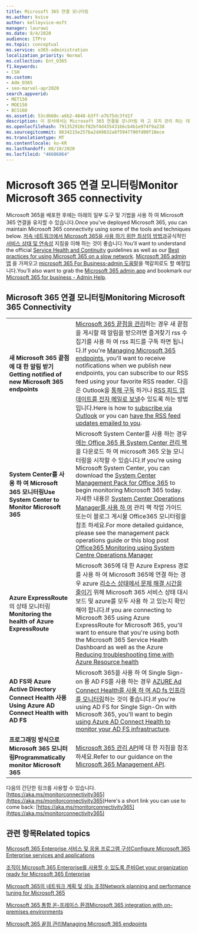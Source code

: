 ```yaml
---
title: Microsoft 365 연결 모니터링
ms.author: kvice
author: kelleyvice-msft
manager: laurawi
ms.date: 8/4/2020
audience: ITPro
ms.topic: conceptual
ms.service: o365-administration
localization_priority: Normal
ms.collection: Ent_O365
f1.keywords:
- CSH
ms.custom:
- Adm_O365
- seo-marvel-apr2020
search.appverid:
- MET150
- MOE150
- BCS160
ms.assetid: 53cdb60c-a6b2-4848-b3ff-e7b75dc3fd1f
description: 이 문서에서는 Microsoft 365 연결을 모니터링 하 고 유지 관리 하는 데 사용할 수 있는 도구와 방법에 대해 설명 합니다.
ms.openlocfilehash: 791352910cf82bf4d43543166cb4b1e974f9a238
ms.sourcegitcommit: 8634215e257ba2d49832a8f5947700fd00f18ece
ms.translationtype: MT
ms.contentlocale: ko-KR
ms.lasthandoff: 08/10/2020
ms.locfileid: "46606864"
---
```

# <a name="monitor-microsoft-365-connectivity"></a><span data-ttu-id="31a0e-103">Microsoft 365 연결 모니터링</span><span class="sxs-lookup"><span data-stu-id="31a0e-103">Monitor Microsoft 365 connectivity</span></span>

<span data-ttu-id="31a0e-104">Microsoft 365을 배포한 후에는 아래의 일부 도구 및 기법을 사용 하 여 Microsoft 365 연결을 유지할 수 있습니다.</span><span class="sxs-lookup"><span data-stu-id="31a0e-104">Once you've deployed Microsoft 365, you can maintain Microsoft 365 connectivity using some of the tools and techniques below.</span></span> <span data-ttu-id="31a0e-105">[저속 네트워크에서 Microsoft 365을 사용 하기 위한 최상의 방법과](https://support.office.com/article/fd16c8d2-4799-4c39-8fd7-045f06640166)공식적인 [서비스 상태 및 연속성](https://docs.microsoft.com/office365/servicedescriptions/office-365-platform-service-description/service-health-and-continuity) 지침을 이해 하는 것이 좋습니다.</span><span class="sxs-lookup"><span data-stu-id="31a0e-105">You'll want to understand the official [Service Health and Continuity](https://docs.microsoft.com/office365/servicedescriptions/office-365-platform-service-description/service-health-and-continuity) guidelines as well as our [Best practices for using Microsoft 365 on a slow network](https://support.office.com/article/fd16c8d2-4799-4c39-8fd7-045f06640166).</span></span> <span data-ttu-id="31a0e-106">[Microsoft 365 admin 앱](https://blogs.office.com/2015/03/13/administer-on-the-go-with-the-updated-office-365-admin-app/) 을 가져오고 [microsoft 365 For Business-admin 도움말](https://support.office.com/article/17d3ff3f-3601-466e-b5a1-482b31cfb791)을 책갈피로도 할 예정입니다.</span><span class="sxs-lookup"><span data-stu-id="31a0e-106">You'll also want to grab the [Microsoft 365 admin app](https://blogs.office.com/2015/03/13/administer-on-the-go-with-the-updated-office-365-admin-app/) and bookmark our [Microsoft 365 for business - Admin Help](https://support.office.com/article/17d3ff3f-3601-466e-b5a1-482b31cfb791).</span></span>
  
## <a name="monitoring-microsoft-365-connectivity"></a><span data-ttu-id="31a0e-107">Microsoft 365 연결 모니터링</span><span class="sxs-lookup"><span data-stu-id="31a0e-107">Monitoring Microsoft 365 Connectivity</span></span>

|||
|:-----|:-----|
|<span data-ttu-id="31a0e-108">**새 Microsoft 365 끝점에 대 한 알림 받기**</span><span class="sxs-lookup"><span data-stu-id="31a0e-108">**Getting notified of new Microsoft 365 endpoints**</span></span> <br/> |<span data-ttu-id="31a0e-109">[Microsoft 365 끝점을 관리](https://support.office.com/article/99cab9d4-ef59-4207-9f2b-3728eb46bf9a)하는 경우 새 끝점을 게시할 때 알림을 받으려면 즐겨찾기 rss 수집기를 사용 하 여 rss 피드를 구독 하면 됩니다.</span><span class="sxs-lookup"><span data-stu-id="31a0e-109">If you're [Managing Microsoft 365 endpoints](https://support.office.com/article/99cab9d4-ef59-4207-9f2b-3728eb46bf9a), you'll want to receive notifications when we publish new endpoints, you can subscribe to our RSS feed using your favorite RSS reader.</span></span> <span data-ttu-id="31a0e-110">다음은 Outlook을 [통해 구독](https://go.microsoft.com/fwlink/p/?LinkId=532416) 하거나 [RSS 피드 업데이트를 전자 메일로 보낼](https://go.microsoft.com/fwlink/p/?LinkId=532417)수 있도록 하는 방법입니다.</span><span class="sxs-lookup"><span data-stu-id="31a0e-110">Here is how to [subscribe via Outlook](https://go.microsoft.com/fwlink/p/?LinkId=532416) or you can [have the RSS feed updates emailed to you](https://go.microsoft.com/fwlink/p/?LinkId=532417).</span></span>  <br/> |
|<span data-ttu-id="31a0e-111">**System Center를 사용 하 여 Microsoft 365 모니터링**</span><span class="sxs-lookup"><span data-stu-id="31a0e-111">**Use System Center to Monitor Microsoft 365**</span></span> <br/> |<span data-ttu-id="31a0e-112">Microsoft System Center를 사용 하는 경우 [에는 Office 365 용 System Center 관리 팩](https://www.microsoft.com/download/details.aspx?id=43708) 을 다운로드 하 여 microsoft 365 오늘 모니터링을 시작할 수 있습니다.</span><span class="sxs-lookup"><span data-stu-id="31a0e-112">If you're using Microsoft System Center, you can download the [System Center Management Pack for Office 365](https://www.microsoft.com/download/details.aspx?id=43708) to begin monitoring Microsoft 365 today.</span></span> <span data-ttu-id="31a0e-113">자세한 내용은 [System Center Operations Manager를 사용 하 여](https://blogs.msdn.com/b/mvpawardprogram/archive/2015/07/08/office365-monitoring-using-system-centre-operations-manager.aspx) 관리 팩 작업 가이드 또는이 블로그 게시물 Office365 모니터링을 참조 하세요.</span><span class="sxs-lookup"><span data-stu-id="31a0e-113">For more detailed guidance, please see the management pack operations guide or this blog post [Office365 Monitoring using System Centre Operations Manager](https://blogs.msdn.com/b/mvpawardprogram/archive/2015/07/08/office365-monitoring-using-system-centre-operations-manager.aspx)</span></span> <br/> |
|<span data-ttu-id="31a0e-114">**Azure ExpressRoute**의 상태 모니터링</span><span class="sxs-lookup"><span data-stu-id="31a0e-114">**Monitoring the health of Azure ExpressRoute**</span></span> <br/> |<span data-ttu-id="31a0e-115">Microsoft 365에 대 한 Azure Express 경로를 사용 하 여 Microsoft 365에 연결 하는 경우 azure [리소스 상태에서 문제 해결 시간을 줄이기](https://azure.microsoft.com/blog/reduce-troubleshooting-time-with-azure-resource-health/) 위해 Microsoft 365 서비스 상태 대시보드 및 azure를 모두 사용 하 고 있는지 확인 해야 합니다.</span><span class="sxs-lookup"><span data-stu-id="31a0e-115">If you are connecting to Microsoft 365 using Azure ExpressRoute for Microsoft 365, you'll want to ensure that you're using both the Microsoft 365 Service Health Dashboard as well as the Azure [Reducing troubleshooting time with Azure Resource health](https://azure.microsoft.com/blog/reduce-troubleshooting-time-with-azure-resource-health/)</span></span> <br/> |
|<span data-ttu-id="31a0e-116">**AD FS와 Azure Active Directory Connect Health 사용**</span><span class="sxs-lookup"><span data-stu-id="31a0e-116">**Using Azure AD Connect Health with AD FS**</span></span> <br/> |<span data-ttu-id="31a0e-117">Microsoft 365을 사용 하 여 Single Sign-on 용 AD FS를 사용 하는 경우 [AZURE Ad Connect Health를 사용 하 여 AD fs 인프라를 모니터링](https://azure.microsoft.com/documentation/articles/active-directory-aadconnect-health-adfs/)하는 것이 좋습니다.</span><span class="sxs-lookup"><span data-stu-id="31a0e-117">If you're using AD FS for Single Sign-On with Microsoft 365, you'll want to begin [using Azure AD Connect Health to monitor your AD FS infrastructure](https://azure.microsoft.com/documentation/articles/active-directory-aadconnect-health-adfs/).</span></span>  <br/> |
|<span data-ttu-id="31a0e-118">**프로그래밍 방식으로 Microsoft 365 모니터링**</span><span class="sxs-lookup"><span data-stu-id="31a0e-118">**Programmatically monitor Microsoft 365**</span></span> <br/> |<span data-ttu-id="31a0e-119">[Microsoft 365 관리 API](https://docs.microsoft.com/office/office-365-management-api/office-365-management-apis-overview)에 대 한 지침을 참조 하세요.</span><span class="sxs-lookup"><span data-stu-id="31a0e-119">Refer to our guidance on the [Microsoft 365 Management API](https://docs.microsoft.com/office/office-365-management-api/office-365-management-apis-overview).</span></span>  <br/> |

<span data-ttu-id="31a0e-120">다음의 간단한 링크를 사용할 수 있습니다. [https://aka.ms/monitorconnectivity365](https://aka.ms/monitorconnectivity365)</span><span class="sxs-lookup"><span data-stu-id="31a0e-120">Here's a short link you can use to come back: [https://aka.ms/monitorconnectivity365](https://aka.ms/monitorconnectivity365)</span></span>
  
## <a name="related-topics"></a><span data-ttu-id="31a0e-121">관련 항목</span><span class="sxs-lookup"><span data-stu-id="31a0e-121">Related topics</span></span>

[<span data-ttu-id="31a0e-122">Microsoft 365 Enterprise 서비스 및 응용 프로그램 구성</span><span class="sxs-lookup"><span data-stu-id="31a0e-122">Configure Microsoft 365 Enterprise services and applications</span></span>](configure-services-and-applications.md)
  
[<span data-ttu-id="31a0e-123">조직이 Microsoft 365 Enterprise를 사용할 수 있도록 준비</span><span class="sxs-lookup"><span data-stu-id="31a0e-123">Get your organization ready for Microsoft 365 Enterprise</span></span>](get-your-organization-ready-for-office-365.md)
  
[<span data-ttu-id="31a0e-124">Microsoft 365의 네트워크 계획 및 성능 조정</span><span class="sxs-lookup"><span data-stu-id="31a0e-124">Network planning and performance tuning for Microsoft 365</span></span>](network-planning-and-performance.md)
  
[<span data-ttu-id="31a0e-125">Microsoft 365 통합 온-프레미스 환경</span><span class="sxs-lookup"><span data-stu-id="31a0e-125">Microsoft 365 integration with on-premises environments</span></span>](office-365-integration.md)
  
[<span data-ttu-id="31a0e-126">Microsoft 365 끝점 관리</span><span class="sxs-lookup"><span data-stu-id="31a0e-126">Managing Microsoft 365 endpoints</span></span>](managing-office-365-endpoints.md)
